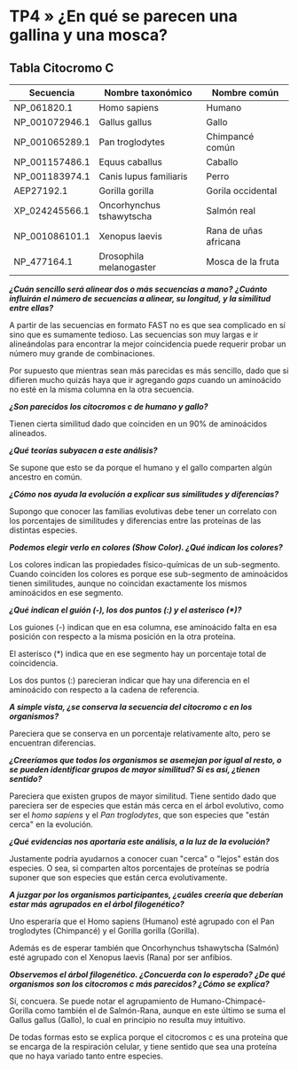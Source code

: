 # TP4 » ¿En qué se parecen una gallina y una mosca?

## Tabla Citocromo C

| Secuencia      | Nombre taxonómico        | Nombre común          |
|----------------|--------------------------|-----------------------|
| NP_061820.1    | Homo sapiens             | Humano                |
| NP_001072946.1 | Gallus gallus            | Gallo                 |
| NP_001065289.1 | Pan troglodytes          | Chimpancé común       |
| NP_001157486.1 | Equus caballus           | Caballo               |
| NP_001183974.1 | Canis lupus familiaris   | Perro                 |
| AEP27192.1     | Gorilla gorilla          | Gorila occidental     |
| XP_024245566.1 | Oncorhynchus tshawytscha | Salmón real           |
| NP_001086101.1 | Xenopus laevis           | Rana de uñas africana |
| NP_477164.1    | Drosophila melanogaster  | Mosca de la fruta     |

**_¿Cuán sencillo será alinear dos o más secuencias a mano?_**
**_¿Cuánto influirán el número de secuencias a alinear, su longitud, y la similitud entre ellas?_**

A partir de las secuencias en formato FAST no es que sea complicado en sí
sino que es sumamente tedioso. Las secuencias son muy largas e ir alineándolas
para encontrar la mejor coincidencia puede requerir probar un número
muy grande de combinaciones.

Por supuesto que mientras sean más parecidas es más sencillo, dado que
si difieren mucho quizás haya que ir agregando _gaps_ cuando un aminoácido
no esté en la misma columna en la otra secuencia.

**_¿Son parecidos los citocromos c de humano y gallo?_**

Tienen cierta similitud dado que coinciden en un 90% de aminoácidos alineados.

**_¿Qué teorías subyacen a este análisis?_**

Se supone que esto se da porque el humano y el gallo comparten algún ancestro en común.

**_¿Cómo nos ayuda la evolución a explicar sus similitudes y diferencias?_**

Supongo que conocer las familias evolutivas debe tener un correlato con los porcentajes
de similitudes y diferencias entre las proteínas de las distintas especies.

**_Podemos elegir verlo en colores (Show Color). ¿Qué indican los colores?_**

Los colores indican las propiedades físico-químicas de un sub-segmento.
Cuando coinciden los colores es porque ese sub-segmento de aminoácidos
tienen similitudes, aunque no coincidan exactamente los mismos aminoácidos en ese segmento.

**_¿Qué indican el guión (-), los dos puntos (:) y el asterisco (*)?_**

Los guiones (-) indican que en esa columna, ese aminoácido falta en esa posición
con respecto a la misma posición en la otra proteína.

El asterisco (*) indica que en ese segmento hay un porcentaje total de coincidencia.

Los dos puntos (:) parecieran indicar que hay una diferencia en el aminoácido
con respecto a la cadena de referencia.

**_A simple vista, ¿se conserva la secuencia del citocromo c en los organismos?_**

Pareciera que se conserva en un porcentaje relativamente alto, pero se encuentran diferencias.

**_¿Creeríamos que todos los organismos se asemejan por igual al resto, o se pueden identificar grupos de mayor similitud? Si es así, ¿tienen sentido?_**

Pareciera que existen grupos de mayor similitud. Tiene sentido dado que pareciera
ser de especies que están más cerca en el árbol evolutivo, como ser el _homo sapiens_
y el _Pan troglodytes_, que son especies que "están cerca" en la evolución.

**_¿Qué evidencias nos aportaría este análisis, a la luz de la evolución?_**

Justamente podría ayudarnos a conocer cuan "cerca" o "lejos" están dos especies.
O sea, si comparten altos porcentajes de proteínas se podría suponer que son especies
que están cerca evolutivamente.

**_A juzgar por los organismos participantes, ¿cuáles creería que deberían estar más_**
**_agrupados en el árbol filogenético?_**

Uno esperaría que el Homo sapiens (Humano) esté agrupado con el Pan troglodytes (Chimpancé)
y el Gorilla gorilla (Gorilla).

Además es de esperar también que Oncorhynchus tshawytscha (Salmón) esté
agrupado con el Xenopus laevis (Rana) por ser anfibios.

**_Observemos el árbol filogenético. ¿Concuerda con lo esperado?_**
**_¿De qué organismos son los citocromos c más parecidos? ¿Cómo se explica?_**

Sí, concuera. Se puede notar el agrupamiento de Humano-Chimpacé-Gorilla
como también el de Salmón-Rana, aunque en este último se suma el
Gallus gallus (Gallo), lo cual en principio no resulta muy intuitivo.

De todas formas esto se explica porque el citocromos c es una proteína
que se encarga de la respiración celular, y tiene sentido que sea una proteína
que no haya variado tanto entre especies.
